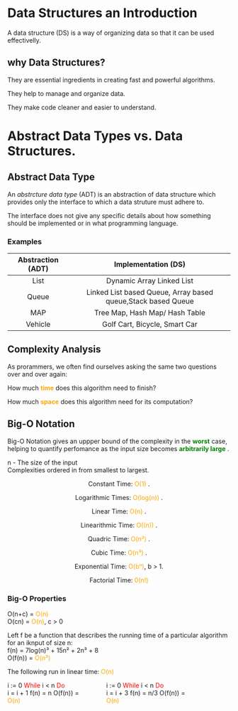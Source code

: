 
 #  Data Structures an Introduction 
A data structure (DS) is a way of organizing data so that it can be used effectivelly. 

## why Data Structures?

They are essential ingredients in creating fast and powerful algorithms. 

They help to manage and organize data.

They make code cleaner and easier to understand. 

# Abstract Data Types vs. Data Structures. 

## Abstract Data Type

 An *abstrcture data type* (ADT) is an abstraction of data structure which provides only the interface to which a data struture must adhere to.

 The interface does not give any specific details about how something should be implemented or in what programming language.  

 ### Examples 
| Abstraction (ADT)  |                      Implementation (DS)                      |
|:------------------:|:-------------------------------------------------------------:| 
|        List        |                   Dynamic Array Linked List                   |
|       Queue        | Linked List based Queue, Array based queue,Stack based Queue  |
|        MAP         |                Tree Map, Hash Map/ Hash Table                 |
|      Vehicle       |                 Golf Cart, Bicycle, Smart Car                 |

## Complexity Analysis 

 As prorammers, we often find ourselves asking the same two questions over and over again: 

How much <span style="color:orange">**time**</span> does this algorithm need to finish?

How much <span style="color:orange">__space__ </span> does this algorithm need for its computation?

## Big-O Notation 

 Big-O Notation gives an uppper bound of the complexity in the <span style="color:green">__worst__ </span> case, helping to quantify perfomance as the input size becomes <span style="color:green"> __arbitrarily large__ </span>. 
   
 n - The size of the input <br>
Complexities ordered in from smallest to largest.
<div style="text-align:center">
Constant Time:  <span style="color:orange"> O(1) </span>. 

Logarithmic Times: <span style="color:orange"> O(log(n)) </span>.

Linear Time: <span style="color:orange"> O(n) </span>.

Linearithmic Time: <span style="color:orange"> O((n)) </span>.

Quadric Time: <span style="color:orange"> O(n²) </span>.

Cubic Time: <span style="color:orange"> O(n³) </span>.

Exponential Time: <span style="color:orange"> O(bⁿ)</span>, b > 1.

Factorial Time: <span style="color:orange">0(n!)</span> 
</div>

### Big-O Properties 
  O(n+c) = <span style="color:orange">O(n) </span> <br>
        O(cn) = <span style="color:orange">O(n)</span>, c > 0 <br>

Left f be a function that describes the running time of a particular algorithm for an iknput of size n:<br>
         f(n) = 7log(n)³ + 15n² + 2n³ + 8 <br>
                 O(f(n)) = <span style="color:orange">O(n³)</span>

 <!-- Pratical example coming up don't worry. --> 

The following run in linear time: <span style="color:orange">O(n) </span> 
 <div style="display:inline-flex; justify-content: space-between;">
    <div style="width: 45%;">
             i := 0
             <span style="color:red"> While </span> i < n <span style="color:red"> Do </span> <br>
                 i = i + 1
                    f(n) = n 
                  O(f(n)) = <span style="color:orange"> O(n)</span>
                    
   </div>
   <div style="width: 45%;">
             i := 0
             <span style="color:red"> While </span> i < n <span style="color:red"> Do </span> <br>
                 i = i + 3
                    f(n) = n/3 
                  O(f(n)) = <span style="color:orange"> O(n)</span>
                    
  </div>
</div>
